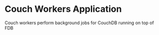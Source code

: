 Couch Workers Application
=========================

Couch workers perform background jobs for CouchDB running on top of FDB
